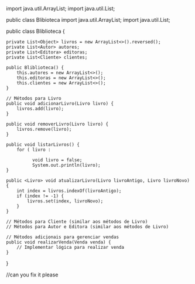 import java.util.ArrayList;
import java.util.List;

public class Blibioteca import java.util.ArrayList;
import java.util.List;

public class Bliblioteca {

    private List<Object> livros = new ArrayList<>().reversed();
    private List<Autor> autores;
    private List<Editora> editoras;
    private List<Cliente> clientes;

    public Bliblioteca() {
        this.autores = new ArrayList<>();
        this.editoras = new ArrayList<>();
        this.clientes = new ArrayList<>();
    }

    // Métodos para Livro
    public void adicionarLivro(Livro livro) {
        livros.add(livro);
    }

    public void removerLivro(Livro livro) {
        livros.remove(livro);
    }

    public void listarLivros() {
        for ( livro :

              void livro = false;
              System.out.println(livro);
    }

    public <Livro> void atualizarLivro(Livro livroAntigo, Livro livroNovo) {
        int index = livros.indexOf(livroAntigo);
        if (index != -1) {
            livros.set(index, livroNovo);
        }
    }

    // Métodos para Cliente (similar aos métodos de Livro)
    // Métodos para Autor e Editora (similar aos métodos de Livro)

    // Métodos adicionais para gerenciar vendas
    public void realizarVenda(Venda venda) {
        // Implementar lógica para realizar venda
    }
}



//can you fix it please
